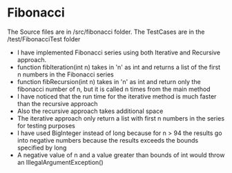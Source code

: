 # Fibonacci

 The Source files are in /src/fibonacci folder.
 The TestCases are in the /test/FibonacciTest folder
 
 * I have implemented Fibonacci series using both Iterative and Recursive approach.
 *  function fibIteration(int n) takes in 'n' as int and returns a list of the first n numbers in the Fibonacci series
 *  function fibRecursion(int n) takes in 'n' as int and return only the fibonacci number of n, but it is called n times from the main method
 *  I have noticed that the run time for the iterative method is much faster than the recursive approach
 *  Also the recursive approach takes additional space
 *  The iterative approach only return a list with first n numbers in the series for testing purposes
 *   I have used BigInteger instead of long because for n > 94 the results go into negative numbers because the results exceeds the bounds specified by long
 *   A negative value of n and a value greater than bounds of int would throw an IllegalArgumentException()

 

